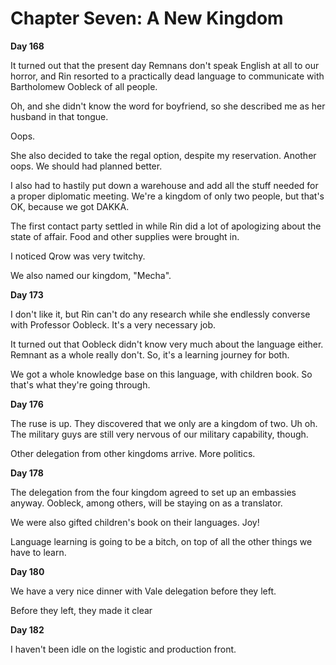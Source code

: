 # Chapter Seven: A New Kingdom

**Day 168**

It turned out that the present day Remnans don't speak English at all to our horror, and Rin resorted to a practically dead language to communicate with Bartholomew Oobleck of all people.

Oh, and she didn't know the word for boyfriend, so she described me as her husband in that tongue.

Oops.

She also decided to take the regal option, despite my reservation. Another oops. We should had planned better.

I also had to hastily put down a warehouse and add all the stuff needed for a proper diplomatic meeting. We're a kingdom of only two people, but that's OK, because we got DAKKA.

The first contact party settled in while Rin did a lot of apologizing about the state of affair. Food and other supplies were brought in.

I noticed Qrow was very twitchy.

We also named our kingdom, "Mecha".

**Day 173**

I don't like it, but Rin can't do any research while she endlessly converse with Professor Oobleck. It's a very necessary job.

It turned out that Oobleck didn't know very much about the language either. Remnant as a whole really don't. So, it's a learning journey for both.

We got a whole knowledge base on this language, with children book. So that's what they're going through.

**Day 176**

The ruse is up. They discovered that we only are a kingdom of two. Uh oh. The military guys are still very nervous of our military capability, though.

Other delegation from other kingdoms arrive. More politics.

**Day 178**

The delegation from the four kingdom agreed to set up an embassies anyway. Oobleck, among others, will be staying on as a translator.

We were also gifted children's book on their languages. Joy!

Language learning is going to be a bitch, on top of all the other things we have to learn.

**Day 180**

We have a very nice dinner with Vale delegation before they left.

Before they left, they made it clear

**Day 182**

I haven't been idle on the logistic and production front.
